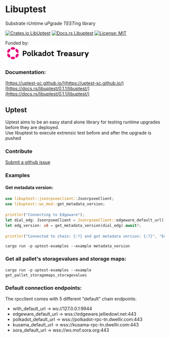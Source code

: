# Libuptest     

Substrate r*U*ntime u*P*grade *TEST*ing library

[![Crates.io LibUptest](https://img.shields.io/crates/v/libuptest.svg)](https://crates.io/crates/libuptest)
[![Docs.rs Libuptest](https://img.shields.io/docsrs/libuptest/0.1.1)](https://docs.rs/libuptest)
[![License: MIT](https://img.shields.io/badge/License-MIT-yellow.svg)](https://opensource.org/licenses/MIT)   


Funded by:  
![Polkadot Treasury](polkadot-treasury-logo.svg)


### Documentation:    
[https://uptest-sc.github.io/](https://uptest-sc.github.io/)   
[https://docs.rs/libuptest/0.1.1/libuptest/](https://docs.rs/libuptest/0.1.1/libuptest/)   



## Uptest 

Uptest aims to be an easy stand alone library for testing runtime upgrades before they are deployed.  
Use libuptest to execute extrensic test before and after the upgrade is pushed

### Contribute   
[Submit a github issue](https://github.com/uptest-sc/uptest/issues/new)


### Examples   

#### Get metadata version:   
```rust
use libuptest::jsonrpseeclient::JsonrpseeClient;
use libuptest::ws_mod::get_metadata_version;

println!("Connecting to Edgeware");
let dial_edg: JsonrpseeClient = JsonrpseeClient::edgeware_default_url().unwrap();//.unwrap();//.unwrap();
let edg_version: u8 = get_metadata_version(dial_edg).await?;
   
println!("Connected to chain: {:?} and got metadata version: {:?}", "Edgeware", edg_version);
```
`cargo run -p uptest-examples --example metadata_version`   


### Get all pallet's storagevalues and storage maps:   
```shell
cargo run -p uptest-examples --example get_pallet_storagemaps_storagevalues
```

### Default connection endpoints:    
The rpcclient comes with 5 different "default" chain endpoints:     
*  with_default_url -> ws://127.0.0.1:9944   
*  edgeware_default_url -> wss://edgeware.jelliedowl.net:443    
*  polkadot_default_url -> wss://polkadot-rpc-tn.dwellir.com:443   
*  kusama_default_url -> wss://kusama-rpc-tn.dwellir.com:443   
*  sora_default_url -> wss://ws.mof.sora.org:443   

